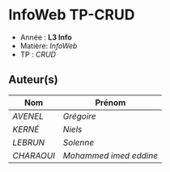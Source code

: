 # InfoWeb TP-CRUD

- Année : **L3 Info**
- Matière: *InfoWeb*
- TP : *CRUD*

## Auteur(s)

|Nom|Prénom|
|--|--|
*AVENEL* | *Grégoire*|
*KERNÉ* | *Niels*|
*LEBRUN* | *Solenne*|
*CHARAOUI* | *Mohammed imed eddine*|

